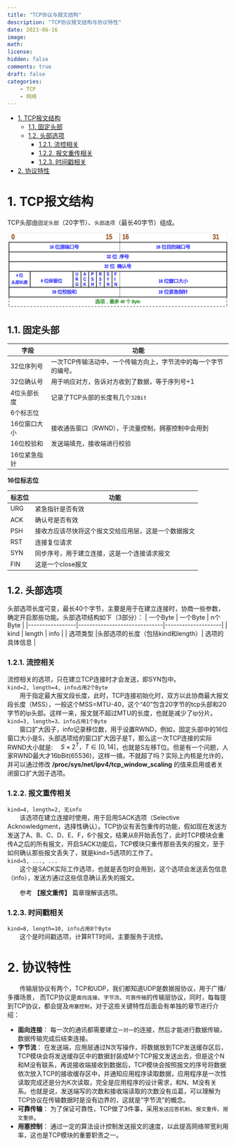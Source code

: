 ```yaml
---
title: "TCP协议与报文结构"
description: "TCP协议报文结构与协议特性"
date: 2023-06-16
image: 
math: 
license: 
hidden: false
comments: true
draft: false
categories:
    - TCP
    - 网络
---
```


- [1. TCP报文结构](#1-tcp报文结构)
  - [1.1. 固定头部](#11-固定头部)
  - [1.2. 头部选项](#12-头部选项)
    - [1.2.1. 流控相关](#121-流控相关)
    - [1.2.2. 报文重传相关](#122-报文重传相关)
    - [1.2.3. 时间戳相关](#123-时间戳相关)
- [2. 协议特性](#2-协议特性)



# 1. TCP报文结构
TCP头部由`固定头部`（20字节）、`头部选项`（最长40字节）组成。  

![](tcp.png)

## 1.1. 固定头部
  
|字段|功能|
|---------|---------|
|32位序列号|一次TCP传输活动中，一个传输方向上，字节流中的每一个字节的编号。|
|32位确认号|用于响应对方，告诉对方收到了数据，等于序列号+1|
|4位头部长度|记录了TCP头部的长度有几个`32Bit`|
|6个标志位||
|16位窗口大小|接收通告窗口（RWND），于流量控制，拥塞控制中会用到|
|16位校验和|发送端填充，接收端进行校验|
|16位紧急指针||

**16位标志位**  
  
|标志位|功能|
|---------|---------|
|URG|紧急指针是否有效|
|ACK|确认号是否有效|
|PSH|接收方应该尽快将这个报文交给应用层，这是一个数据报文|
|RST|连接复位请求|
|SYN|同步序号，用于建立连接，这是一个连接请求报文|
|FIN|这是一个close报文|

## 1.2. 头部选项
头部选项长度可变，最长40个字节，主要是用于在建立连接时，协商一些参数，确定开启那些功能。头部选项结构如下（3部分）：
|      一个Byte    |            一个Byte          |        n个Byte      |
|-----------------|------------------------------|--------------------|
|       kind      |         length               |        info        |
|     选项类型     |头部选项的长度（包括kind和length）|    选项的具体信息     |


### 1.2.1. 流控相关
流控相关的选项，只在建立TCP连接时才会发送，即SYN包中。    
`kind=2, length=4, info占用2个Byte`    
&emsp;&emsp;用于指定最大报文段长度，此时，TCP连接初始化时，双方以此协商最大报文段长度（MSS），一般这个MSS=MTU-40，这个“40”包含20字节的tcp头部和20字节的ip头部。这样一来，报文就不超过MTU的长度，也就是减少了ip分片。   
`kind=3, length=3，info占用1个Byte`   
&emsp;&emsp;窗口扩大因子，info记录移位数，用于设置RWND，例如，固定头部中的16位窗口大小是S，头部选项给的窗口扩大因子是T，那么这一次TCP连接的实际RWND大小就是: &emsp;$S \times 2^T，T \in [0,14]$，也就是S左移T位。但是有一个问题，人家RWND最大才16bBit(65536)，这样一搞，不就超了吗？实际上内核是允许的，并可以通过修改 **/proc/sys/net/ipv4/tcp_window_scaling** 的值来启用或者关闭窗口扩大因子选项。      

### 1.2.2. 报文重传相关
`kind=4, length=2, 无info`   
&emsp;&emsp;该选项在建立连接时使用，用于启用SACK选项（Selective Acknowledgment，选择性确认）。TCP协议有丢包重传的功能，假如现在发送方发送了A、B、C、D、E、F，6个报文，结果从B开始丢包了，此时TCP模块会重传A之后的所有报文，开启SACK功能后，TCP模块只重传那些丢失的报文，至于如何确认那些报文丢失了，就是kind=5选项的工作了。   
`kind=5, ..., ...`   
&emsp;&emsp;这个是SACK实际工作选项，也就是丢包时会用到，这个选项会发送丢包信息（info），发送方通过这些信息确认丢失的报文。

&emsp;&emsp;参考 **【报文重传】** 篇章理解该选项。


### 1.2.3. 时间戳相关
`kind=8, length=10, info占用8个Byte`   
&emsp;&emsp;这个是时间戳选项，计算RTT时间，主要服务于流控。   


# 2. 协议特性
&emsp;&emsp;传输层协议有两个，TCP和UDP，我们都知道UDP是数据报协议，用于广播/多播场景， 而TCP协议是`面向连接`、`字节流`、`可靠传输`的传输层协议，同时，每每提到TCP协议，都会提及`用塞控制`，对于这些关键特性后面会有单独的章节进行介绍：      
- **面向连接**： 每一次的通讯都需要建立`一对一`的连接，然后才能进行数据传输，数据传输完成后结束连接。   
- **字节流**：  在发送端，应用层通过N次写操作，将数据放到TCP发送缓存区后，TCP模块会将发送缓存区中的数据封装成M个TCP报文发送出去，但是这个N和M没有联系，再说接收端接收到数据后，TCP模块会按照报文的序号将数据依次放入TCP的接收缓存区中，并通知应用程序读取数据，应用程序是一次性读取完成还是分为K次读取，完全是应用程序的设计需求，和N、M没有关系。也就是说，发送端写的次数和接收端读取的次数没有瓜葛，可以理解为TCP协议在传输数据时是没有边界的，这就是“字节流”的概念。   
- **可靠传输**： 为了保证可靠性，TCP做了3件事，采用`发送应答机制`、`报文重传`、`报文重排`。      
- **用塞控制**： 通过一定的算法设计控制发送报文的速度，以此提高网络带宽利用率，这也是TCP模块的重要职责之一。    


